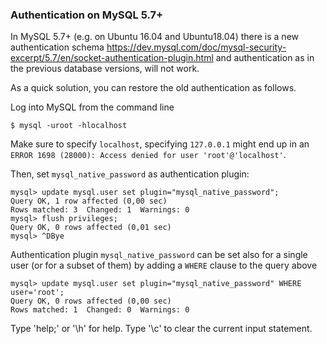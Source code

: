 ### Authentication on MySQL 5.7+

In MySQL 5.7+ (e.g. on Ubuntu 16.04 and Ubuntu18.04) there is a new authentication schema
https://dev.mysql.com/doc/mysql-security-excerpt/5.7/en/socket-authentication-plugin.html
and authentication as in the previous database versions, will not work.

As a quick solution, you can restore the old authentication as follows.

Log into MySQL from the command line

```
$ mysql -uroot -hlocalhost
```

Make sure to specify `localhost`, specifying `127.0.0.1` might end up in an `ERROR 1698 (28000): Access denied for user 'root'@'localhost'`.

Then, set `mysql_native_password` as authentication plugin:

```
mysql> update mysql.user set plugin="mysql_native_password";
Query OK, 1 row affected (0,00 sec)
Rows matched: 3  Changed: 1  Warnings: 0
mysql> flush privileges;
Query OK, 0 rows affected (0,01 sec)
mysql> ^DBye
```

Authentication plugin `mysql_native_password` can be set also for a single user (or for a subset of them) by adding a `WHERE` clause to the query above

```
mysql> update mysql.user set plugin="mysql_native_password" WHERE user='root';
Query OK, 0 rows affected (0,00 sec)
Rows matched: 1  Changed: 0  Warnings: 0
```


Type 'help;' or '\h' for help. Type '\c' to clear the current input statement.
